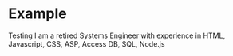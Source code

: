 # Example
Testing
I am a retired Systems Engineer with experience in HTML, Javascript, CSS, ASP, Access DB, SQL, Node.js 

